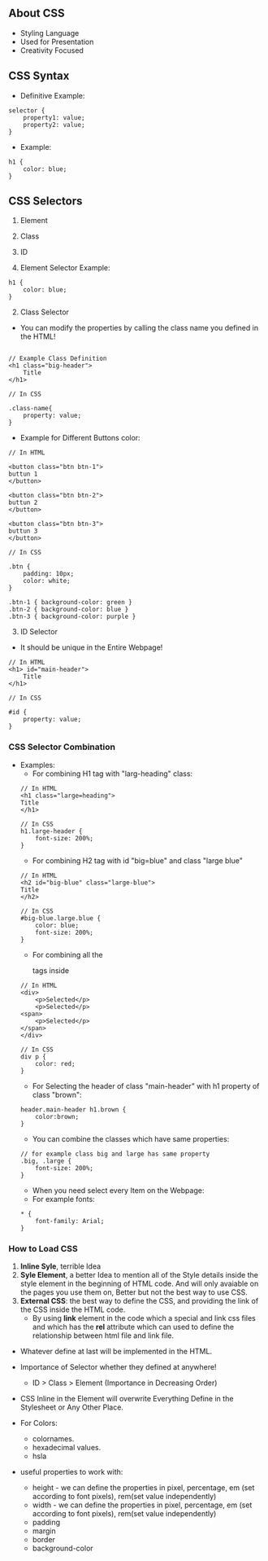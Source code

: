 ## About CSS
- Styling Language
- Used for Presentation
- Creativity Focused

## CSS Syntax

- Definitive Example:
```
selector {
    property1: value;
    property2: value;
}
```

- Example:
```
h1 {
    color: blue;
}
```

## CSS Selectors

1. Element
2. Class
3. ID

1. Element Selector Example:
```
h1 {
    color: blue;
}
```

2. Class Selector

- You can modify the properties by calling the class name you defined in the HTML!
```

// Example Class Definition
<h1 class="big-header">
    Title
</h1>

// In CSS

.class-name{
    property: value;
}
```

- Example for Different Buttons color:

```
// In HTML

<button class="btn btn-1">
buttun 1
</button>

<button class="btn btn-2">
buttun 2
</button>

<button class="btn btn-3">
buttun 3
</button>

// In CSS

.btn {
    padding: 10px;
    color: white;
}

.btn-1 { background-color: green }
.btn-2 { background-color: blue }
.btn-3 { background-color: purple }
```

3. ID Selector

- It should be unique in the Entire Webpage!

```
// In HTML
<h1> id="main-header">
    Title
</h1>

// In CSS

#id {
    property: value;
}
```

### CSS Selector Combination

- Examples:
    - For combining H1 tag with "larg-heading" class:
    ```
    // In HTML
    <h1 class="large=heading">
    Title
    </h1>

    // In CSS
    h1.large-header {
        font-size: 200%;
    }

    ```
    - For combining H2 tag with id "big=blue" and class "large blue"
    ```
    // In HTML
    <h2 id="big-blue" class="large-blue">
    Title
    </h2>

    // In CSS
    #big-blue.large.blue {
        color: blue;
        font-size: 200%;
    }
    ```
    - For combining all the <p> tags inside <div>
    ```
    // In HTML
    <div>
        <p>Selected</p>
        <p>Selected</p>
    <span>
        <p>Selected</p>
    </span>
    </div>

    // In CSS
    div p {
        color: red; 
    }
    ```
    - For Selecting the header of class "main-header" with h1 property of class "brown":
    ```
    header.main-header h1.brown {
        color:brown;
    }
    ```
    - You can combine the classes which have same properties:
    ```
    // for example class big and large has same property
    .big, .large {
        font-size: 200%; 
    }
    ```
    - When you need select every Item on the Webpage:
    - For example fonts:
    ```
    * {
        font-family: Arial;
    }
    ```

### How to Load CSS

1. **Inline Syle**, terrible Idea
2. **Syle Element**, a better Idea to mention all of the Style details inside the style element in the beginning of HTML code. And will only avaiable on the pages you use them on, Better but not the best way to use CSS.
3. **External CSS**: the best way to define the CSS, and providing the link of the CSS inside the HTML code.
    - By using **link** element in the code which a special and link css files and which has the **rel** attribute which can used to define the relationship between html file and link file.

- Whatever define at last will be implemented in the HTML.
- Importance of Selector whether they defined at anywhere!
    - ID > Class > Element (Importance in Decreasing Order)

- CSS Inline in the Element will overwrite Everything Define in the Stylesheet or Any Other Place.
- For Colors:
    - colornames.
    - hexadecimal values.
    - hsla

- useful properties to work with:
    - height - we can define the properties in pixel, percentage, em (set according to font pixels), rem(set value independently)
    - width - we can define the properties in pixel, percentage, em (set according to font pixels), rem(set value independently)
    - padding
    - margin
    - border
    - background-color
